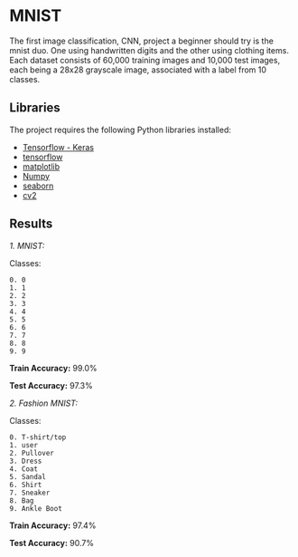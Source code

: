 # MNIST

The first image classification, CNN, project a beginner should try is the mnist duo. One using handwritten digits and the other using clothing items. Each dataset consists of 60,000 training images and 10,000 test images, each being a 28x28 grayscale image, associated with a label from 10 classes.


## Libraries

The project requires the following Python libraries installed:

- [Tensorflow - Keras](https://www.tensorflow.org/api_docs/python/tf/keras)
- [tensorflow](https://www.tensorflow.org/)
- [matplotlib](http://matplotlib.org/)
- [Numpy](https://numpy.org/)
- [seaborn](https://seaborn.pydata.org/)
- [cv2](https://pillow.readthedocs.io/en/stable/)

## Results

*1. MNIST:*

  Classes:
  
    0. 0
    1. 1
    2. 2
    3. 3
    4. 4
    5. 5
    6. 6
    7. 7
    8. 8
    9. 9
    
**Train Accuracy:** 99.0%

**Test Accuracy:** 97.3%
    
*2. Fashion MNIST:*

  Classes:
  
    0. T-shirt/top
    1. user
    2. Pullover
    3. Dress
    4. Coat
    5. Sandal
    6. Shirt
    7. Sneaker
    8. Bag
    9. Ankle Boot

**Train Accuracy:** 97.4%

**Test Accuracy:** 90.7%
